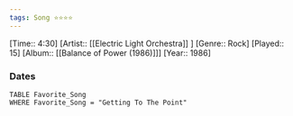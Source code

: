 ```yaml
---
tags: Song ⭐⭐⭐⭐ 
---
```

[Time:: 4:30]
[Artist:: [[Electric Light Orchestra]] ]
[Genre:: Rock]
[Played:: 15]
[Album:: [[Balance of Power (1986)]]]
[Year:: 1986]
### Dates
````dataview
TABLE Favorite_Song
WHERE Favorite_Song = "Getting To The Point"
````